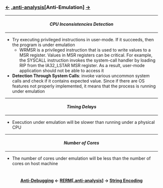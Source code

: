 ### <a href="Anti-Debugging.md"><-</a> [.anti-analysis](anti-analysis.md)[__Anti-Emulation__] <a href="/contents/encodings/String_Encoding.md">-></a>

---
#### *<p align='center'> CPU Inconsistencies Detection </p>*
---
* Try executing privileged instructions in user-mode. If it succeeds, then the program is under emulation
  * WRMSR is a privileged instruction that is used to write values to a MSR register. Values in MSR registers can be critical. For example, the SYSCALL instruction invokes the system-call handler by loading RIP from the IA32_LSTAR MSR register. As a result, user-mode application should not be able to access it
* __Detection Through System Calls__: invoke various uncommon system calls and check if it contains expected value. Since if there are OS features not properly implemented, it means that the process is running under emulation

---
#### *<p align='center'> Timing Delays </p>*
---
* Execution under emulation will be slower than running under a physical CPU

---
#### *<p align='center'> Number of Cores </p>*
---
* The number of cores under emulation will be less than the number of cores on host machine

#
<strong><p align='center'><a href="Anti-Debugging.md">Anti-Debugging</a> <- <a href="/README.md#-reverse-engineering-reference-manual-beta-">RERM</a>[<a href="anti-analysis.md">.anti-analysis</a>] -> <a href="/contents/encodings/String_Encoding.md">String Encoding</a></p></strong>

